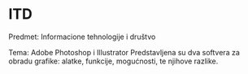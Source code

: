 # ITD
Predmet: Informacione tehnologije i društvo

Tema: Adobe Photoshop i Illustrator
Predstavljena su dva softvera za obradu grafike: alatke, funkcije, mogućnosti, te njihove razlike.
